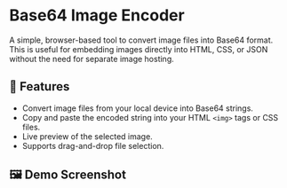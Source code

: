 # Base64 Image Encoder

A simple, browser-based tool to convert image files into Base64 format. This is useful for embedding images directly into HTML, CSS, or JSON without the need for separate image hosting.

## 🚀 Features

- Convert image files from your local device into Base64 strings.
- Copy and paste the encoded string into your HTML `<img>` tags or CSS files.
- Live preview of the selected image.
- Supports drag-and-drop file selection.

## 🖼️ Demo Screenshot
